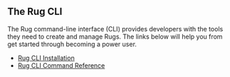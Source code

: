 ## The Rug CLI

The Rug command-line interface (CLI) provides developers with the
tools they need to create and manage Rugs.  The links below will help
you from get started through becoming a power user.

-   [Rug CLI Installation](install.md)
-   [Rug CLI Command Reference](/reference/rug-cli/index.md)
